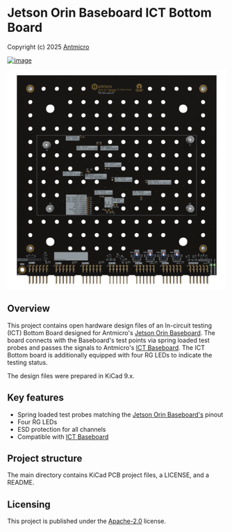 # Jetson Orin Baseboard ICT Bottom Board

Copyright (c) 2025 [Antmicro](https://www.antmicro.com)

[![image](https://img.shields.io/badge/View%20on-Antmicro%20Open%20Hardware%20Portal-332d37?style=flat-square)](https://openhardware.antmicro.com/boards/job-ict-bottom-board)

![](img/orthoT.png)

## Overview

This project contains open hardware design files of an In-circuit testing (ICT) Bottom Board designed for Antmicro's [Jetson Orin Baseboard](https://github.com/antmicro/jetson-orin-baseboard).
The board connects with the Baseboard's test points via spring loaded test probes and passes the signals to Antmicro's [ICT Baseboard](https://github.com/antmicro/ict-baseboard). The ICT Bottom board is additionally equipped with four RG LEDs to indicate the testing status.

The design files were prepared in KiCad 9.x.

## Key features

* Spring loaded test probes matching the [Jetson Orin Baseboard's](https://github.com/antmicro/jetson-orin-baseboard) pinout
* Four RG LEDs
* ESD protection for all channels
* Compatible with [ICT Baseboard](https://github.com/antmicro/ict-baseboard)

## Project structure

The main directory contains KiCad PCB project files, a LICENSE, and a README.

## Licensing

This project is published under the [Apache-2.0](LICENSE) license.
